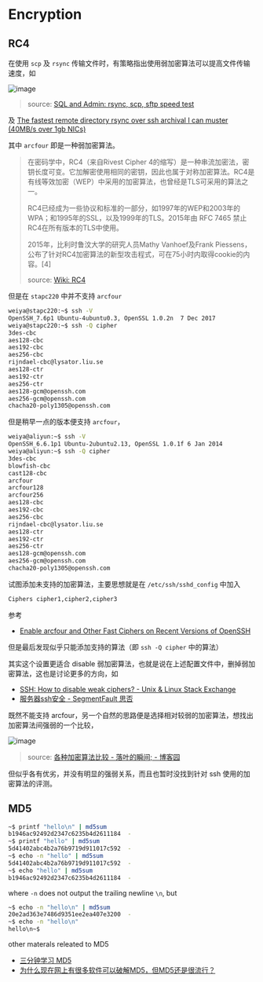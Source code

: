 # Encryption 

## RC4

在使用 `scp` 及 `rsync` 传输文件时，有策略指出使用弱加密算法可以提高文件传输速度，如

![image](https://user-images.githubusercontent.com/13688320/130758700-ad906dd9-6b21-493d-87eb-3885a78032cf.png)

> source: [SQL and Admin: rsync, scp, sftp speed test](http://nz2nz.blogspot.com/2018/05/rsync-scp-sftp-speed-test.html)

及 [The fastest remote directory rsync over ssh archival I can muster (40MB/s over 1gb NICs)](https://gist.github.com/KartikTalwar/4393116)

其中 `arcfour` 即是一种弱加密算法。

> 在密码学中，RC4（来自Rivest Cipher 4的缩写）是一种串流加密法，密钥长度可变。它加解密使用相同的密钥，因此也属于对称加密算法。RC4是有线等效加密（WEP）中采用的加密算法，也曾经是TLS可采用的算法之一。
>
> RC4已经成为一些协议和标准的一部分，如1997年的WEP和2003年的WPA；和1995年的SSL，以及1999年的TLS。2015年由 RFC 7465 禁止RC4在所有版本的TLS中使用。
> 
> 2015年，比利时鲁汶大学的研究人员Mathy Vanhoef及Frank Piessens，公布了针对RC4加密算法的新型攻击程式，可在75小时内取得cookie的内容。[4]
> 
> source: [Wiki: RC4](https://zh.wikipedia.org/wiki/RC4)

但是在 `stapc220` 中并不支持 `arcfour`

```bash
weiya@stapc220:~$ ssh -V
OpenSSH_7.6p1 Ubuntu-4ubuntu0.3, OpenSSL 1.0.2n  7 Dec 2017
weiya@stapc220:~$ ssh -Q cipher
3des-cbc
aes128-cbc
aes192-cbc
aes256-cbc
rijndael-cbc@lysator.liu.se
aes128-ctr
aes192-ctr
aes256-ctr
aes128-gcm@openssh.com
aes256-gcm@openssh.com
chacha20-poly1305@openssh.com
```

但是稍早一点的版本便支持 `arcfour`，

```bash
weiya@aliyun:~$ ssh -V
OpenSSH_6.6.1p1 Ubuntu-2ubuntu2.13, OpenSSL 1.0.1f 6 Jan 2014
weiya@aliyun:~$ ssh -Q cipher
3des-cbc
blowfish-cbc
cast128-cbc
arcfour
arcfour128
arcfour256
aes128-cbc
aes192-cbc
aes256-cbc
rijndael-cbc@lysator.liu.se
aes128-ctr
aes192-ctr
aes256-ctr
aes128-gcm@openssh.com
aes256-gcm@openssh.com
chacha20-poly1305@openssh.com
```

试图添加未支持的加密算法，主要思想就是在 `/etc/ssh/sshd_config` 中加入

```bash
Ciphers cipher1,cipher2,cipher3
```

参考

- [Enable arcfour and Other Fast Ciphers on Recent Versions of OpenSSH](https://mgalgs.github.io/2014/10/22/enable-arcfour-and-other-fast-ciphers-on-recent-versions-of-openssh.html)

但是最后发现似乎只能添加支持的算法（即 `ssh -Q cipher` 中的算法）

其实这个设置更适合 disable 弱加密算法，也就是说在上述配置文件中，删掉弱加密算法，这也是讨论更多的方向，如 

- [SSH: How to disable weak ciphers? - Unix & Linux Stack Exchange](https://unix.stackexchange.com/questions/333728/ssh-how-to-disable-weak-ciphers)
- [服务器ssh安全 - SegmentFault 思否](https://segmentfault.com/a/1190000022766288)

既然不能支持 arcfour，另一个自然的思路便是选择相对较弱的加密算法，想找出加密算法间强弱的一个比较，

![image](https://user-images.githubusercontent.com/13688320/130757199-63145ac2-ab90-4104-85d0-1dd07137383d.png)

> source: [各种加密算法比较 - 落叶的瞬间; - 博客园](https://www.cnblogs.com/sunxuchu/p/5483956.html)

但似乎各有优劣，并没有明显的强弱关系，而且也暂时没找到针对 ssh 使用的加密算法的评测。

## MD5

```bash
~$ printf "hello\n" | md5sum
b1946ac92492d2347c6235b4d2611184  -
~$ printf "hello" | md5sum
5d41402abc4b2a76b9719d911017c592  -
~$ echo -n "hello" | md5sum
5d41402abc4b2a76b9719d911017c592  -
~$ echo "hello" | md5sum
b1946ac92492d2347c6235b4d2611184  -
```

where `-n` does not output the trailing newline `\n`, but 

```bash
~$ echo -n "hello\n" | md5sum
20e2ad363e7486d9351ee2ea407e3200  -
~$ echo -n "hello\n"
hello\n~$
```

other materals releated to MD5

- [三分钟学习 MD5](https://zhuanlan.zhihu.com/p/26592209)
- [为什么现在网上有很多软件可以破解MD5，但MD5还是很流行？](https://www.zhihu.com/question/22311285/answer/20960705)
